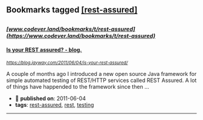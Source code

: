 ## Bookmarks tagged [[rest-assured]](https://www.codever.land/search?q=[rest-assured])

_<sup><sup>[www.codever.land/bookmarks/t/rest-assured](https://www.codever.land/bookmarks/t/rest-assured)</sup></sup>_
---
#### [Is your REST assured? - blog.](https://blog.jayway.com/2011/06/04/is-your-rest-assured/)
_<sup>https://blog.jayway.com/2011/06/04/is-your-rest-assured/</sup>_

A couple of months ago I introduced a new open source Java framework for simple automated testing of REST/HTTP services called REST Assured. A lot of things have happended to the framework since then ...
* :calendar: **published on**: 2011-06-04
* **tags**: [rest-assured](../tagged/rest-assured.md), [rest](../tagged/rest.md), [testing](../tagged/testing.md)
---
